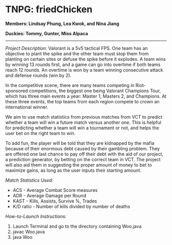 # TNPG: friedChicken

**Members: Lindsay Phung, Lea Kwok, and Nina Jiang**

**Duckies: Tommy, Gunter, Miss Alpaca**

---

*Project Description:*
Valorant is a 5v5 tactical FPS. One team has an objective to plant the spike and the other team must stop them from planting on certain sites or defuse the spike before it explodes. A team wins by winning 13 rounds first, and a game can go into overtime if both teams reach 12 rounds. An overtime is won by a team winning consecutive attack and defense rounds (win by 2).

In the competitive scene, there are many teams competing in Riot-sponsored competitions, the biggest one being Valorant Champions Tour, which has three main events a year: Master 1, Masters 2, and Champions. At these three events, the top teams from each region compete to crown an international winner.

We aim to use match statistics from previous matches from VCT to predict whether a team will win a future match versus another one. This is helpful for predicting whether a team will win a tournament or not, and helps the user bet on the right team to win.  

To add fun, the player will be told that they are kidnapped by the mafia because of their enormous debt caused by their gambling problem. They are offered one last chance to pay off their debt with the aid of our project, a prediction generator, by betting on the correct team in VCT. The project will also aid them in suggesting the proper amount of money to bet to maximize gains, as long as the user inputs their starting amount.

*Match Statistics Used:*
 * ACS - Average Combat Score measures
 * ADR - Average Damage per Round
 * KAST - Kills, Assists, Survive %, Trades
 * K/D ratio - Number of kills divided by number of deaths

*How-to-Launch Instructions:*
1. Launch Terminal and go to the directory containing Woo.java
2. javac Woo.java
3. java Woo

